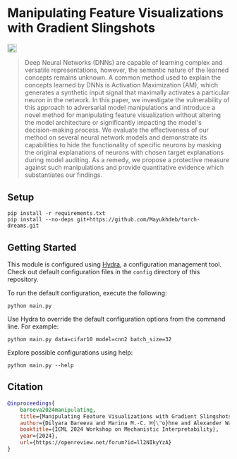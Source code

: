 # Manipulating Feature Visualizations with Gradient Slingshots
<a href="https://arxiv.org/abs/2401.06122"><img src="https://img.shields.io/badge/arXiv-2401.06122-b31b1b.svg" height=20.5></a>

> Deep Neural Networks (DNNs) are capable of learning complex and versatile representations, however, the semantic nature of the learned concepts remains unknown. A common method used to explain the concepts learned by DNNs is Activation Maximization (AM), which generates a synthetic input signal that maximally activates a particular neuron in the network. In this paper, we investigate the vulnerability of this approach to adversarial model manipulations and introduce a novel method for manipulating feature visualization without altering the model architecture or significantly impacting the model's decision-making process. We evaluate the effectiveness of our method on several neural network models and demonstrate its capabilities to hide the functionality of specific neurons by masking the original explanations of neurons with chosen target explanations during model auditing. As a remedy, we propose a protective measure against such manipulations and provide quantitative evidence which substantiates our findings. 

## Setup

    pip install -r requirements.txt
    pip install --no-deps git+https://github.com/Mayukhdeb/torch-dreams.git

## Getting Started

This module is configured using [Hydra](https://hydra.cc/), a configuration management tool. Check out default configuration files in the `config` directory of this repository. 

To run the default configuration, execute the following:
    
    python main.py

Use Hydra to override the default configuration options from the command line. For example:

    python main.py data=cifar10 model=cnn2 batch_size=32

Explore possible configurations using help:

    python main.py --help

## Citation

```bibtex
@inproceedings{
    bareeva2024manipulating,
    title={Manipulating Feature Visualizations with Gradient Slingshots},
    author={Dilyara Bareeva and Marina M.-C. H{\"o}hne and Alexander Warnecke and Lukas Pirch and Klaus-Robert Müller and Konrad Rieck and Kirill Bykov},
    booktitle={ICML 2024 Workshop on Mechanistic Interpretability},
    year={2024},
    url={https://openreview.net/forum?id=ll2NIkyYzA}
}
```


